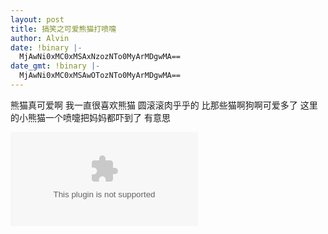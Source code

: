 ```yaml
---
layout: post
title: 搞笑之可爱熊猫打喷嚏
author: Alvin
date: !binary |-
  MjAwNi0xMC0xMSAxNzozNTo0MyArMDgwMA==
date_gmt: !binary |-
  MjAwNi0xMC0xMSAwOTozNTo0MyArMDgwMA==
---
```

熊猫真可爱啊
我一直很喜欢熊猫
圆滚滚肉乎乎的
比那些猫啊狗啊可爱多了
这里的小熊猫一个喷嚏把妈妈都吓到了
有意思
 
 <object classid="clsid:22D6F312-B0F6-11D0-94AB-0080C74C7E95"  width="400" height="300"><param name="ShowStatusBar" value="-1"><param name="AutoStart" value="True"><param name="Filename" value="mms://nv.sina.com.cn/bnpv/2006/09/28948547.wmv"><embed type="application/x-mplayer2" pluginspage="http://www.microsoft.com/Windows/MediaPlayer/" src="mms://nv.sina.com.cn/bnpv/2006/09/28948547.wmv" autostart="True"></embed></object>
